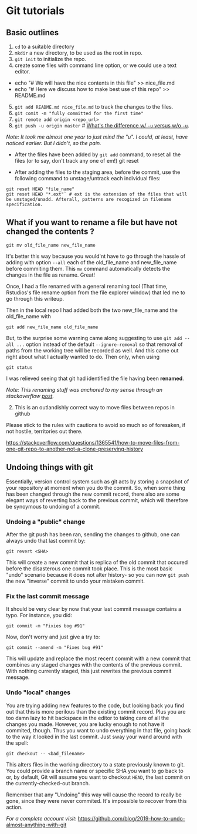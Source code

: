 # Git tutorials

## Basic outlines

1. `cd` to a suitable directory
2. `mkdir` a new directory, to be used as the root in repo.
3. `git init` to initialize the repo.
4. create some files with command line option, or we could use a text editor.
 - echo "# We will have the nice contents in this file" >> nice_file.md
 - echo "# Here we discuss how to make best use of this repo" >> README.md
5. `git add README.md nice_file.md` to track the changes to the files.
6. `git comit -m "fully committed for the first time"`
7. `git remote add origin <repo_url>`
8. `git push -u origin master` # [What's the difference w/ `-u` versus w/o `-u`](http://stackoverflow.com/questions/5697750/what-exactly-does-the-u-do-git-push-u-origin-master-vs-git-push-origin-ma).

_Note: It took me almost one year to just mind the "u". I could, at least, have noticed earlier. But I didn't, so the pain._

- After the files have been added by `git add` command, to reset all the files (or to say, don't track any one of em!)
git reset

- After adding the files to the staging area, before the commit, use the following command to unstage/untrack each individual files:

```
git reset HEAD "file_name"
git reset HEAD "*.ext"` # ext is the extension of the files that will be unstaged/unadd. Afterall, patterns are recogized in filename specification.
```

## What if you want to rename a file but have not changed the contents ?

 ```
 git mv old_file_name new_file_name
 ```
 It's better this way because you would'nt have to go through the hassle of adding with option `--all` each of the old_file_name and new_file_name before commiting them.
 This `mv` command automatically detects the changes in the file as rename. Great!

 Once, I had a file renamed with a general renaming tool (That time, Rstudios's file rename option from the file explorer window) that led me to go through this writeup.

 Then in the local repo I had added both the two new_file_name and the old_file_name with

 ```
 git add new_file_name old_file_name
 ```
 But, to the surprise some warning came along suggesting to use `git add --all ...` option instead of the default `--ignore-removal` so that removal of paths from the working tree will be recorded as well. And this came out right about what I actually wanted to do. Then only, when using

 ```
 git status
 ```
 I was relieved seeing that git had identified the file having been **renamed**.

 _Note: This renaming stuff was anchored to my sense through an stackoverflow [post](http://stackoverflow.com/questions/6628539/how-to-tell-git-that-its-the-same-directory-just-a-different-name)._

2. This is an outlandishly correct way to move files between repos in github

 Please stick to the rules with cautions to avoid so much so of foresaken, if not hostile, territories out there.

 https://stackoverflow.com/questions/1365541/how-to-move-files-from-one-git-repo-to-another-not-a-clone-preserving-history

## Undoing things with git

Essentially, version control system such as git acts by storing a snapshot of your repository at moment when you do the commit. So, when some thing has been changed through the new commit record, there also are some elegant ways of reverting back to the previous commit, which will therefore be synoymous to undoing of a commit.

### Undoing a "public" change

After the git push has been ran, sending the changes to github, one can always undo that last commit by:

```
git revert <SHA>
```
This will create a new commit that is replica of the old commit that occured before the disasterous one commit took place. This is the most basic "undo" scenario because it does not alter history- so you can now `git push` the new "inverse" commit to undo your mistaken commit.

### Fix the last commit message

It should be very clear by now that your last commit message contains a typo. For instance, you did:

```
git commit -m "Fixies bog #91"
```
Now, don't worry and just give a try to:

```
git commit --amend -m "Fixes bug #91"
```
This will update and replace the most recent commit with a new commit that combines any staged changes with the contents of the previous commit. With nothing currently staged, this just rewrites the previous commit message.

### Undo "local" changes

You are trying adding new features to the code, but looking back you find out that this is more perilous than the existing commit record. Plus you are too damn lazy to hit backspace in the editor to taking care of all the changes you made. However, you are lucky enough to not have it commited, though. Thus you want to undo everything in that file, going back to the way it looked in the last commit. Just sway your wand around with the spell:

```
git checkout -- <bad_filename>
```
This alters files in the working directory to a state previously known to git. You could provide a branch name or specific SHA you want to go back to or, by default, Git will assume you want to checkout `HEAD`, the last commit on the currently-checked-out branch.

Remember that any "Undoing" this way will cause the record to really be gone, since they were never commited. It's impossible to recover from this action.

*For a complete account visit*: https://github.com/blog/2019-how-to-undo-almost-anything-with-git


